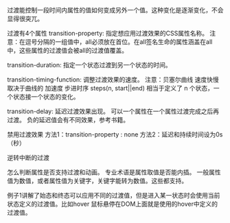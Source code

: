 过渡能控制一段时间内属性的值如何变成另外一个值。这种变化是逐渐变化，不会显得很突兀。

过渡有4个属性
transition-property: 指定想应用过渡效果的CSS属性名称。
注意：在逗号分隔的一组值中，all必须放在首位。在all签名生命的属性涵盖在all中，这些属性的过渡值会被all的过渡值覆盖。

transition-duration: 指定一个状态过渡到另一个状态的时间。

transition-timing-function: 调整过渡效果的速度。
注意：贝塞尔曲线 速度快慢取决于曲线的 加速度
      步进时序 steps(n, start||end) 相当于定义了 n 个状态，一个状态接一个状态的变化。

transition-delay: 延迟过渡效果出现。
可以一个属性在一个属性过渡完成之后再过渡。
负的延迟值会有不同效果，参考书籍。



禁用过渡效果
方法1：transition-property : none
方法2：延迟和持续时间设为0s（秒）

逆转中断的过渡

怎么判断属性是否支持过渡和动画。
专业术语是属性取值是否能内插。
一般属性值为数值，或者属性值为关键字，关键字能转为数值。这些都支持。



例子1讲解了始态和终态可以应用不同的过渡值，但是进入某一状态时会使用当前状态定义的过渡值。比如hover 鼠标悬停在DOM上面就是使用的hover中定义的过渡值。